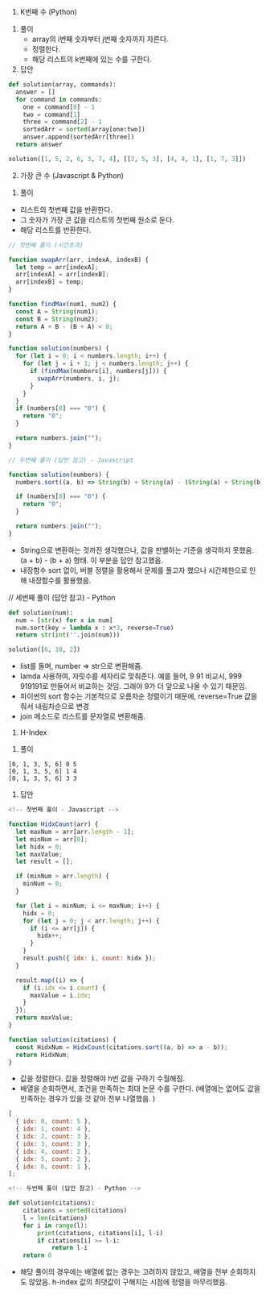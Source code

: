 1. K번째 수 (Python)

1) 풀이
   - array의 i번째 숫자부터 j번째 숫자까지 자른다.
   - 정렬한다.
   - 해당 리스트의 k번째에 있는 수를 구한다.
2) 답안

```python
def solution(array, commands):
  answer = []
  for command in commands:
    one = command[0] - 1
    two = command[1]
    three = command[2] - 1
    sortedArr = sorted(array[one:two])
    answer.append(sortedArr[three])
  return answer

solution([1, 5, 2, 6, 3, 7, 4], [[2, 5, 3], [4, 4, 1], [1, 7, 3]])
```

2. 가장 큰 수 (Javascript & Python)

1) 풀이

- 리스트의 첫번째 값을 반환한다.
- 그 숫자가 가장 큰 값을 리스트의 첫번째 원소로 둔다.
- 해당 리스트를 반환한다.

```javascript
// 첫번째 풀이 (시간초과)

function swapArr(arr, indexA, indexB) {
  let temp = arr[indexA];
  arr[indexA] = arr[indexB];
  arr[indexB] = temp;
}

function findMax(num1, num2) {
  const A = String(num1);
  const B = String(num2);
  return A + B - (B + A) < 0;
}

function solution(numbers) {
  for (let i = 0; i < numbers.length; i++) {
    for (let j = i + 1; j < numbers.length; j++) {
      if (findMax(numbers[i], numbers[j])) {
        swapArr(numbers, i, j);
      }
    }
  }
  if (numbers[0] === "0") {
    return "0";
  }

  return numbers.join("");
}
```

```javascript
// 두번쨰 풀이 (답안 참고) - Javascript

function solution(numbers) {
  numbers.sort((a, b) => String(b) + String(a) - (String(a) + String(b)));

  if (numbers[0] === "0") {
    return "0";
  }

  return numbers.join("");
}
```

- String으로 변환하는 것까진 생각했으나, 값을 판별하는 기준을 생각하지 못했음. (a + b) - (b + a) 형태. 이 부분을 답안 참고했음.
- 내장함수 sort 없이, 버블 정렬을 활용해서 문제를 풀고자 했으나 시간제한으로 인해 내장함수를 활용했음.

// 세번째 풀이 (답안 참고) - Python

```python
def solution(num):
  num = [str(x) for x in num]
  num.sort(key = lambda x : x*3, reverse=True)
  return str(int(''.join(num)))

solution([6, 10, 2])
```

- list를 돌며, number => str으로 변환해줌.
- lamda 사용하여, 자릿수를 세자리로 맞춰준다. 예를 들어, 9 91 비교시, 999 919191로 만들어서 비교하는 것임. 그래야 9가 더 앞으로 나올 수 있기 때문임.
- 파이썬의 sort 함수는 기본적으로 오름차순 정렬이기 때문에, reverse=True 값을 줘서 내림차순으로 변경
- join 메소드로 리스트를 문자열로 변환해줌.

1. H-Index

1) 풀이

```
[0, 1, 3, 5, 6] 0 5
[0, 1, 3, 5, 6] 1 4
[0, 1, 3, 5, 6] 3 3
```

1. 답안

```javascript
<!-- 첫번째 풀이 - Javascript -->

function HidxCount(arr) {
  let maxNum = arr[arr.length - 1];
  let minNum = arr[0];
  let hidx = 0;
  let maxValue;
  let result = [];

  if (minNum > arr.length) {
    minNum = 0;
  }

  for (let i = minNum; i <= maxNum; i++) {
    hidx = 0;
    for (let j = 0; j < arr.length; j++) {
      if (i <= arr[j]) {
        hidx++;
      }
    }
    result.push({ idx: i, count: hidx });
  }

  result.map((i) => {
    if (i.idx <= i.count) {
      maxValue = i.idx;
    }
  });
  return maxValue;
}

function solution(citations) {
  const HidxNum = HidxCount(citations.sort((a, b) => a - b));
  return HidxNum;
}

```

- 값을 정렬한다. 값을 정렬해야 h번 값을 구하기 수월해짐.
- 배열을 순회하면서, 조건을 만족하는 최대 논문 수를 구한다. (배열에는 없어도 값을 만족하는 경우가 있을 것 같아 전부 나열했음. )

```javascript
[
  { idx: 0, count: 5 },
  { idx: 1, count: 4 },
  { idx: 2, count: 3 },
  { idx: 3, count: 3 },
  { idx: 4, count: 2 },
  { idx: 5, count: 2 },
  { idx: 6, count: 1 },
];
```

```python
<!-- 두번째 풀이 (답안 참고) - Python -->

def solution(citations):
    citations = sorted(citations)
    l = len(citations)
    for i in range(l):
        print(citations, citations[i], l-i)
        if citations[i] >= l-i:
            return l-i
    return 0
```

- 해당 풀이의 경우에는 배열에 없는 경우는 고려하지 않았고, 배열을 전부 순회하지도 않았음. h-index 값의 최댓값이 구해지는 시점에 정렬을 마무리했음.
